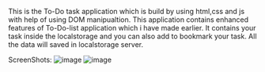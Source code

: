 This is the To-Do task application which is build by using html,css and js with help of using DOM manipualtion.
This application contains enhanced features of To-Do-list application which i have made earlier. 
It contains your task inside the localstorage and you can also add to bookmark your task.
All the data will saved in localstorage server.


ScreenShots:
![image](https://github.com/user-attachments/assets/81ffb541-4f7b-4395-9f03-65457774a10c)
![image](https://github.com/user-attachments/assets/0a3aaad5-5495-41b5-baa2-8b550ee2fa88)


